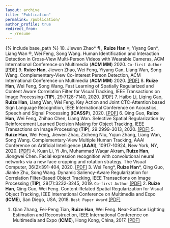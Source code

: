 ```yaml
---
layout: archive
title: "Publication"
permalink: /publication/
author_profile: true
redirect_from:
  - /resume
---
```


{% include base_path %}
10. Jiewen Zhao* &para; , **Ruize Han** &equiv;, Yiyang Gan\*, Liang Wan &reg;, Wei Feng, Song Wang. Human Identification and Interaction Detection in Cross-View Multi-Person Videos with Wearable Cameras, ACM International Conference on Multimedia (**ACM MM**) 2020. `Co-first Author` [[PDF]](http://ruizehan.github.io/files/20-MM-CVID.pdf)
9. **Ruize Han**, Jiewen Zhao, Wei Feng, Yiyang Gan, Liang Wan, Song Wang. Complementary-View Co-Interest Person Detection,  ACM International Conference on Multimedia (**ACM MM**) 2020. [[PDF]](http://ruizehan.github.io/files/20-MM-CIP.pdf)
8. **Ruize Han**, Wei Feng, Song Wang. Fast Learning of Spatially Regularized and Content Aware Correlation Filter for Visual Tracking, IEEE Transactions on Image Processing (**TIP**), 29:7128-7140, 2020. [[PDF]](http://ruizehan.github.io/files/20-TIP_WSCF.pdf)
7. Haibo Li, Liqing Gao, **Ruize Han**, Liang Wan, Wei Feng. Key Action and Joint CTC-Attention based Sign Language Recognition, IEEE International Conference on Acoustics, Speech and Signal Processing (**ICASSP**), 2020. [[PDF]](http://ruizehan.github.io/files/20-ICASSP.pdf) 
6. Qing Guo, **Ruize Han**, Wei Feng, Zhihao Chen, Liang Wan. Selective Spatial Regularization by Reinforcement Learned Decision Making for Object Tracking, IEEE Transactions on Image Processing (**TIP**), 29:2999-3013, 2020. [[PDF]](http://ruizehan.github.io/files/20-TIP_SSR.pdf)
5. **Ruize Han**, Wei Feng, Jiewen Zhao, Zicheng Niu, Yujun Zhang, Liang Wan, Song Wang. Complementary-View Multiple Human Tracking, AAAI Conference on Artificial Intelligence (**AAAI**), 10917-10924, New York, NY, 2020. [[PDF]](http://ruizehan.github.io/files/20-AAAI_CVMHT.pdf)
4. Kuan Li, Yi Jin, Muhammad Waqar Akram, **Ruize Han**, Jiongwei Chen. Facial expression recognition with convolutional neural networks via a new face cropping and rotation strategy. The Visual Computer, 36(2):391-404, 2020. [[PDF]](http://ruizehan.github.io/files/19-VisCom.pdf)
3. Wei Feng*, **Ruize Han**\*, Qing Guo, Jianke Zhu, Song Wang. Dynamic Saliency-Aware Regularization for Correlation Filter-Based Object Tracking, IEEE Transactions on Image Processing (**TIP**), 28(7):3232-3245, 2019. `Co-first Author` [[PDF]](http://ruizehan.github.io/files/19_TIP_DSAR.pdf)
2. **Ruize Han**, Qing Guo, Wei Feng. Content-Related Spatial Regularization for Visual Object Tracking, IEEE International Conference on Multimedia and Expo (**ICME**), San Diego, USA, 2018. `Best Paper Award` [[PDF]](http://ruizehan.github.io/files/18-ICME_CRSR.pdf)
1. Qian Zhang, Fei-Peng Tian, **Ruize Han**, Wei Feng. Near-Surface Lighting Estimation and Reconstruction, IEEE International Conference on Multimedia and Expo (**ICME**), Hong Kong, China, 2017. [[PDF]](http://ruizehan.github.io/files/17-ICME_NSR.pdf)



